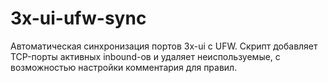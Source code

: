 # 3x-ui-ufw-sync
Автоматическая синхронизация портов 3x-ui с UFW. Скрипт добавляет TCP-порты активных inbound-ов и удаляет неиспользуемые, с возможностью настройки комментария для правил.
